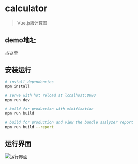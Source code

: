 # calculator

> Vue.js版计算器

## demo地址
[点这里](39.108.150.22/Calculator)

## 安装运行

``` bash
# install dependencies
npm install

# serve with hot reload at localhost:8080
npm run dev

# build for production with minification
npm run build

# build for production and view the bundle analyzer report
npm run build --report
```

## 运行界面

![运行界面](http://p06atx5il.bkt.clouddn.com/calculator.png)

